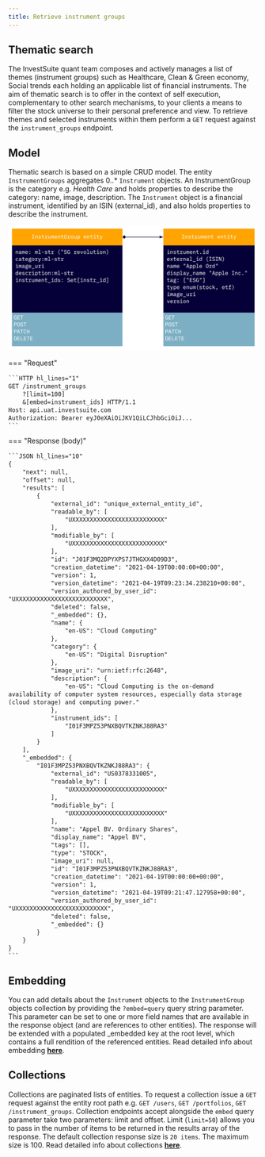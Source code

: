 ```yaml
---
title: Retrieve instrument groups
---
```


## Thematic search

The InvestSuite quant team composes and actively manages a list of themes (instrument groups) such as Healthcare, Clean & Green economy, Social trends each holding an applicable list of financial instruments. The aim of thematic search is to offer in the context of self execution, complementary to other search mechanisms, to your clients a means to filter the stock universe to their personal preference and view. To retrieve themes and selected instruments within them perform a `GET` request against the  `instrument_groups` endpoint.

## Model

Thematic search is based on a simple CRUD model. The entity `InstrumentGroups` aggregates 0..* `Instrument` objects. An InstrumentGroup is the category e.g. _Health Care_ and holds properties to describe the category: name, image, description. The `Instrument` object is a financial instrument, identified by an ISIN (external_id), and also holds properties to describe the instrument.

![Instrument Groups Model](../img/instrument_groups_model.jpg)

=== "Request"

    ```HTTP hl_lines="1"
    GET /instrument_groups 
        ?[limit=100]
        &[embed=instrument_ids] HTTP/1.1
    Host: api.uat.investsuite.com
    Authorization: Bearer eyJ0eXAiOiJKV1QiLCJhbGciOiJ...
    ```

=== "Response (body)"

    ```JSON hl_lines="10"
    {
        "next": null,
        "offset": null,
        "results": [
            {
                "external_id": "unique_external_entity_id",
                "readable_by": [
                    "UXXXXXXXXXXXXXXXXXXXXXXXXXX"
                ],
                "modifiable_by": [
                    "UXXXXXXXXXXXXXXXXXXXXXXXXXX"
                ],
                "id": "J01F3MQ2DPYXPS7JTHGXX4D09D3",
                "creation_datetime": "2021-04-19T00:00:00+00:00",
                "version": 1,
                "version_datetime": "2021-04-19T09:23:34.238210+00:00",
                "version_authored_by_user_id": "UXXXXXXXXXXXXXXXXXXXXXXXXXX",
                "deleted": false,
                "_embedded": {},
                "name": {
                    "en-US": "Cloud Computing"
                },
                "category": {
                    "en-US": "Digital Disruption"
                },
                "image_uri": "urn:ietf:rfc:2648",
                "description": {
                    "en-US": "Cloud Computing is the on-demand availability of computer system resources, especially data storage (cloud storage) and computing power."
                },
                "instrument_ids": [
                    "I01F3MPZ53PNXBQVTKZNKJ88RA3"
                ]
            }
        ],
        "_embedded": {
            "I01F3MPZ53PNXBQVTKZNKJ88RA3": {
                "external_id": "US0378331005",
                "readable_by": [
                    "UXXXXXXXXXXXXXXXXXXXXXXXXXX"
                ],
                "modifiable_by": [
                    "UXXXXXXXXXXXXXXXXXXXXXXXXXX"
                ],
                "name": "Appel BV. Ordinary Shares",
                "display_name": "Appel BV",
                "tags": [],
                "type": "STOCK",
                "image_uri": null,
                "id": "I01F3MPZ53PNXBQVTKZNKJ88RA3",
                "creation_datetime": "2021-04-19T00:00:00+00:00",
                "version": 1,
                "version_datetime": "2021-04-19T09:21:47.127958+00:00",
                "version_authored_by_user_id": "UXXXXXXXXXXXXXXXXXXXXXXXXXX",
                "deleted": false,
                "_embedded": {}
            }
        }
    }
    ```

## Embedding

You can add details about the `Instrument` objects to the `InstrumentGroup` objects collection by providing the `?embed=query` query string parameter. This parameter can be set to one or more field names that are available in the response object (and are references to other entities). The response will be extended with a populated _embedded key at the root level, which contains a full rendition of the referenced entities. Read detailed info about embedding **[here](../../advanced_topics/embedding/)**.

## Collections

Collections are paginated lists of entities. To request a collection issue a `GET` request against the entity root path e.g. `GET /users`, `GET /portfolios`, `GET /instrument_groups`. Collection endpoints accept alongside the `embed` query parameter take two parameters: limit and offset. Limit (`limit=50`) allows you to pass in the number of items to be returned in the results array of the response. The default collection response size is `20 items`. The maximum size is 100. Read detailed info about collections **[here](../../advanced_topics/collections/)**.
